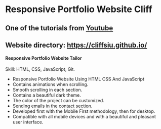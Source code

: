 # Responsive Portfolio Website Cliff
## One of the tutorials from [Youtube](https://youtu.be/sF0vW0GgL3U)
## Website directory: https://cliffsiu.github.io/
#### Responsive Portfolio Website Tailor


Skill: HTML, CSS, JavaScript, Git.

- Responsive Portfolio Website Using HTML CSS And JavaScript
- Contains animations when scrolling.
- Smooth scrolling in each section.
- Contains a beautiful dark theme.
- The color of the project can be customized.
- Sending emails in the contact section.
- Developed first with the Mobile First methodology, then for desktop.
- Compatible with all mobile devices and with a beautiful and pleasant user interface.
